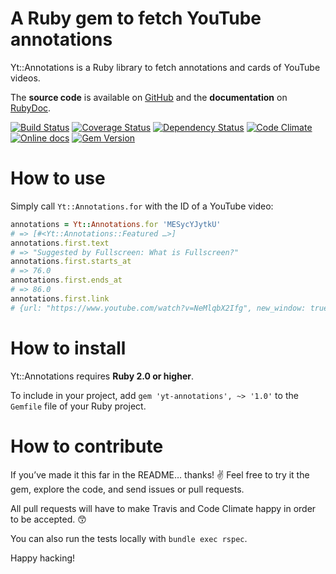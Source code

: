 A Ruby gem to fetch YouTube annotations
=======================================

Yt::Annotations is a Ruby library to fetch annotations and cards of YouTube videos.

The **source code** is available on [GitHub](https://github.com/fullscreen/yt-annotations) and the **documentation** on [RubyDoc](http://www.rubydoc.info/github/fullscreen/yt-annotations/Yt/Annotations).

[![Build Status](http://img.shields.io/travis/Fullscreen/yt-annotations/master.svg)](https://travis-ci.org/Fullscreen/yt-annotations)
[![Coverage Status](http://img.shields.io/coveralls/Fullscreen/yt-annotations/master.svg)](https://coveralls.io/r/Fullscreen/yt-annotations)
[![Dependency Status](http://img.shields.io/gemnasium/Fullscreen/yt-annotations.svg)](https://gemnasium.com/Fullscreen/yt-annotations)
[![Code Climate](http://img.shields.io/codeclimate/github/Fullscreen/yt-annotations.svg)](https://codeclimate.com/github/Fullscreen/yt-annotations)
[![Online docs](http://img.shields.io/badge/docs-✓-green.svg)](http://www.rubydoc.info/gems/yt-annotations/Yt/Annotations)
[![Gem Version](http://img.shields.io/gem/v/yt-annotations.svg)](http://rubygems.org/gems/yt-annotations)

How to use
==========

Simply call `Yt::Annotations.for` with the ID of a YouTube video:

```ruby
annotations = Yt::Annotations.for 'MESycYJytkU'
# => [#<Yt::Annotations::Featured …>]
annotations.first.text
# => "Suggested by Fullscreen: What is Fullscreen?"
annotations.first.starts_at
# => 76.0
annotations.first.ends_at
# => 86.0
annotations.first.link
# {url: "https://www.youtube.com/watch?v=NeMlqbX2Ifg", new_window: true, type: :video}
```

How to install
==============

Yt::Annotations requires **Ruby 2.0 or higher**.

To include in your project, add `gem 'yt-annotations', ~> '1.0'` to the `Gemfile` file of your Ruby project.

How to contribute
=================

If you’ve made it this far in the README… thanks! :v:
Feel free to try it the gem, explore the code, and send issues or pull requests.

All pull requests will have to make Travis and Code Climate happy in order to be accepted. :kissing_smiling_eyes:

You can also run the tests locally with `bundle exec rspec`.

Happy hacking!
